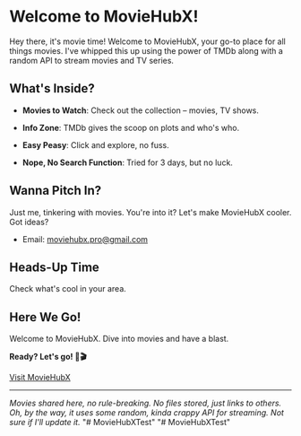 # Welcome to MovieHubX!

Hey there, it's movie time! Welcome to MovieHubX, your go-to place for all things movies. I've whipped this up using the power of TMDb along with a random API to stream movies and TV series.

## What's Inside?

- **Movies to Watch**: Check out the collection – movies, TV shows.

- **Info Zone**: TMDb gives the scoop on plots and who's who.

- **Easy Peasy**: Click and explore, no fuss.

- **Nope, No Search Function**: Tried for 3 days, but no luck.

## Wanna Pitch In?

Just me, tinkering with movies. You're into it? Let's make MovieHubX cooler. Got ideas?
- Email: moviehubx.pro@gmail.com

## Heads-Up Time

Check what's cool in your area.

## Here We Go!

Welcome to MovieHubX. Dive into movies and have a blast.

**Ready? Let's go! 🍿🎬**

[Visit MovieHubX](https://movie-hub-x.vercel.app)

---

*Movies shared here, no rule-breaking. No files stored, just links to others. Oh, by the way, it uses some random, kinda crappy API for streaming. Not sure if I'll update it.*
"# MovieHubXTest" 
"# MovieHubXTest" 
